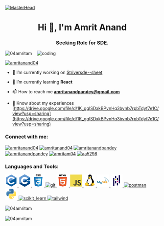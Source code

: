 [![MasterHead](https://user-images.githubusercontent.com/48784001/203785020-2b4826c1-7ddb-4de8-b65b-ebf6e04c5290.jpeg
)](https://github.com/04amritam/github_design/assets/80970984/d90dc3ab-c6f4-4d9c-b03c-aea0dd7d4f34)
<h1 align="center">Hi 👋, I'm Amrit Anand</h1>
<h3 align="center">Seeking Role for SDE.</h3>
<img align ="right" alt="coding" width="400" src="https://raw.githubusercontent.com/iampavangandhi/iampavangandhi/master/gifs/coder.gif">
<p align="left"> <img src="https://komarev.com/ghpvc/?username=04amritam&label=Profile%20views&color=0e75b6&style=flat" alt="04amritam" /> </p>

<p align="left"> <a href="https://twitter.com/amritanand04" target="blank"><img src="https://img.shields.io/twitter/follow/amritanand04?logo=twitter&style=for-the-badge" alt="amritanand04" /></a> </p>

- 🔭 I’m currently working on [Striversde--sheet](https://github.com/04amritam/striversde-sheet)

- 🌱 I’m currently learning **React**

- 📫 How to reach me **amritanandpandey@gmail.com**

- 📄 Know about my experiences [https://drive.google.com/file/d/1K_gqISDxkBPvnHq3bvnb7rpbTdyf7e1C/view?usp=sharing](https://drive.google.com/file/d/1K_gqISDxkBPvnHq3bvnb7rpbTdyf7e1C/view?usp=sharing)

<h3 align="left">Connect with me:</h3>
<p align="left">
<a href="https://twitter.com/amritanand04" target="blank"><img align="center" src="https://raw.githubusercontent.com/rahuldkjain/github-profile-readme-generator/master/src/images/icons/Social/twitter.svg" alt="amritanand04" height="30" width="40" /></a>
<a href="https://linkedin.com/in/amritanand04" target="blank"><img align="center" src="https://raw.githubusercontent.com/rahuldkjain/github-profile-readme-generator/master/src/images/icons/Social/linked-in-alt.svg" alt="amritanand04" height="30" width="40" /></a>
<a href="https://fb.com/amritanandpandey" target="blank"><img align="center" src="https://raw.githubusercontent.com/rahuldkjain/github-profile-readme-generator/master/src/images/icons/Social/facebook.svg" alt="amritanandpandey" height="30" width="40" /></a>
<a href="https://instagram.com/amritanandpandey" target="blank"><img align="center" src="https://raw.githubusercontent.com/rahuldkjain/github-profile-readme-generator/master/src/images/icons/Social/instagram.svg" alt="amritanandpandey" height="30" width="40" /></a>
<a href="https://www.codechef.com/users/amritam04" target="blank"><img align="center" src="https://cdn.jsdelivr.net/npm/simple-icons@3.1.0/icons/codechef.svg" alt="amritam04" height="30" width="40" /></a>
<a href="https://www.leetcode.com/aa5298" target="blank"><img align="center" src="https://raw.githubusercontent.com/rahuldkjain/github-profile-readme-generator/master/src/images/icons/Social/leet-code.svg" alt="aa5298" height="30" width="40" /></a>
</p>

<h3 align="left">Languages and Tools:</h3>
<p align="left"> <a href="https://www.cprogramming.com/" target="_blank" rel="noreferrer"> <img src="https://raw.githubusercontent.com/devicons/devicon/master/icons/c/c-original.svg" alt="c" width="40" height="40"/> </a> <a href="https://www.w3schools.com/cpp/" target="_blank" rel="noreferrer"> <img src="https://raw.githubusercontent.com/devicons/devicon/master/icons/cplusplus/cplusplus-original.svg" alt="cplusplus" width="40" height="40"/> </a> <a href="https://www.w3schools.com/css/" target="_blank" rel="noreferrer"> <img src="https://raw.githubusercontent.com/devicons/devicon/master/icons/css3/css3-original-wordmark.svg" alt="css3" width="40" height="40"/> </a> <a href="https://git-scm.com/" target="_blank" rel="noreferrer"> <img src="https://www.vectorlogo.zone/logos/git-scm/git-scm-icon.svg" alt="git" width="40" height="40"/> </a> <a href="https://www.w3.org/html/" target="_blank" rel="noreferrer"> <img src="https://raw.githubusercontent.com/devicons/devicon/master/icons/html5/html5-original-wordmark.svg" alt="html5" width="40" height="40"/> </a> <a href="https://developer.mozilla.org/en-US/docs/Web/JavaScript" target="_blank" rel="noreferrer"> <img src="https://raw.githubusercontent.com/devicons/devicon/master/icons/javascript/javascript-original.svg" alt="javascript" width="40" height="40"/> </a> <a href="https://www.linux.org/" target="_blank" rel="noreferrer"> <img src="https://raw.githubusercontent.com/devicons/devicon/master/icons/linux/linux-original.svg" alt="linux" width="40" height="40"/> </a> <a href="https://www.mysql.com/" target="_blank" rel="noreferrer"> <img src="https://raw.githubusercontent.com/devicons/devicon/master/icons/mysql/mysql-original-wordmark.svg" alt="mysql" width="40" height="40"/> </a> <a href="https://pandas.pydata.org/" target="_blank" rel="noreferrer"> <img src="https://raw.githubusercontent.com/devicons/devicon/2ae2a900d2f041da66e950e4d48052658d850630/icons/pandas/pandas-original.svg" alt="pandas" width="40" height="40"/> </a> <a href="https://postman.com" target="_blank" rel="noreferrer"> <img src="https://www.vectorlogo.zone/logos/getpostman/getpostman-icon.svg" alt="postman" width="40" height="40"/> </a> <a href="https://www.python.org" target="_blank" rel="noreferrer"> <img src="https://raw.githubusercontent.com/devicons/devicon/master/icons/python/python-original.svg" alt="python" width="40" height="40"/> </a> <a href="https://scikit-learn.org/" target="_blank" rel="noreferrer"> <img src="https://upload.wikimedia.org/wikipedia/commons/0/05/Scikit_learn_logo_small.svg" alt="scikit_learn" width="40" height="40"/> </a> <a href="https://tailwindcss.com/" target="_blank" rel="noreferrer"> <img src="https://www.vectorlogo.zone/logos/tailwindcss/tailwindcss-icon.svg" alt="tailwind" width="40" height="40"/> </a> </p>

<p><img align="center" src="https://github-readme-stats.vercel.app/api/top-langs?username=04amritam&show_icons=true&locale=en&layout=compact" alt="04amritam" /></p>

<p><img align="center" src="https://github-readme-streak-stats.herokuapp.com/?user=04amritam&" alt="04amritam" /></p>
